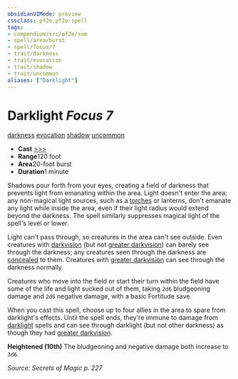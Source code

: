 ```yaml
---
obsidianUIMode: preview
cssclass: pf2e,pf2e-spell
tags:
- compendium/src/pf2e/som
- spell/area/burst
- spell/focus/7
- trait/darkness
- trait/evocation
- trait/shadow
- trait/uncommon
aliases: ["Darklight"]
---
```

# Darklight *Focus 7*   
[darkness](../../Rules/traits/darkness.md)  [evocation](../../Rules/traits/evocation.md)  [shadow](../../Rules/traits/shadow.md)  [uncommon](../../Rules/traits/uncommon.md)  

- **Cast** [>>>](../../Rules/core-rulebook/chapter-9-playing-the-game.md#Actions "Three-Action") 
- **Range**120 foot
- **Area**20-foot burst
- **Duration**1 minute

Shadows pour forth from your eyes, creating a field of darkness that prevents light from emanating within the area. Light doesn't enter the area; any non-magical light sources, such as a [torches](../equipment/items/torch.md) or lanterns, don't emanate any light while inside the area, even if their light radius would extend beyond the darkness. The spell similarly suppresses magical light of the spell's level or lower.

Light can't pass through, so creatures in the area can't see outside. Even creatures with [darkvision](../../Rules/abilities/darkvision.md) (but not [greater darkvision](../../Rules/abilities/darkvision.md)) can barely see through the darkness; any creatures seen through the darkness are [concealed](../../Rules/conditions.md#Concealed) to them. Creatures with [greater darkvision](../../Rules/abilities/darkvision.md) can see through the darkness normally.

Creatures who move into the field or start their turn within the field have some of the life and light sucked out of them, taking `2d6` bludgeoning damage and `2d6` negative damage, with a basic Fortitude save.

When you cast this spell, choose up to four allies in the area to spare from darklight's effects. Until the spell ends, they're immune to damage from [darklight](../../../..//TTRPGShare-Pathfinder-2E-Vault/compendium/spells/darklight-som.md) spells and can see through darklight (but not other darkness) as though they had [greater darkvision](../../Rules/abilities/darkvision.md).

**Heightened (10th)** The bludgeoning and negative damage both increase to `3d6`.

*Source: Secrets of Magic p. 227*